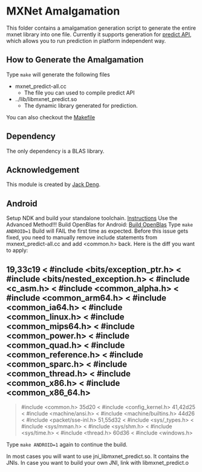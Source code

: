 MXNet Amalgamation
==================
This folder contains a amalgamation generation script to generate the entire mxnet library into one file.
Currently it supports generation for [predict API](../include/mxnet/c_predict_api.h),
which allows you to run prediction in platform independent way.

How to Generate the Amalgamation
--------------------------------
Type ```make``` will generate the following files
- mxnet_predict-all.cc
  - The file you can used to compile predict API
- ../lib/libmxnet_predict.so
  - The dynamic library generated for prediction.

You can also checkout the [Makefile](Makefile)

Dependency
----------
The only dependency is a BLAS library.

Acknowledgement
---------------
This module is created by [Jack Deng](https://github.com/jdeng).

Android
---------------
Setup NDK and build your standalone toolchain. [Instructions](http://developer.android.com/ndk/guides/standalone_toolchain.html#itc) Use the Advanced Method!!!
Build OpenBlas for Android: [Build OpenBlas](https://github.com/xianyi/OpenBLAS/wiki/How-to-build-OpenBLAS-for-Android)
Type ```make ANDROID=1```
Build will FAIL the first time as expected. Before this issue gets fixed, you need to manually remove include statements from mxnext_predict-all.cc and add <common.h> back. Here is the diff you want to apply:

19,33c19
< #include <bits/exception_ptr.h>
< #include <bits/nested_exception.h>
< #include <c_asm.h>
< #include <common_alpha.h>
< #include <common_arm64.h>
< #include <common_ia64.h>
< #include <common_linux.h>
< #include <common_mips64.h>
< #include <common_power.h>
< #include <common_quad.h>
< #include <common_reference.h>
< #include <common_sparc.h>
< #include <common_thread.h>
< #include <common_x86.h>
< #include <common_x86_64.h>
---
> #include <common.h>
35d20
< #include <config_kernel.h>
41,42d25
< #include <machine/ansi.h>
< #include <machine/builtins.h>
44d26
< #include <packet/sse-inl.h>
51,55d32
< #include <sys/_types.h>
< #include <sys/mman.h>
< #include <sys/shm.h>
< #include <sys/time.h>
< #include <thread.h>
60d36
< #include <windows.h>

Type ```make ANDROID=1``` again to continue the build.

In most cases you will want to use jni_libmxnet_predict.so. It contains the JNIs. In case you want to build your own JNI, link with libmxnet_predict.o
